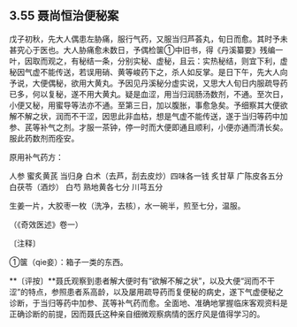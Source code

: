 ## 3.55 聂尚恒治便秘案

戊子初秋，先大人偶患左胁痛，服行气药，又服当归芦荟丸，旬日而愈。其时予未甚究心于医也。大人胁痛愈未数日，予偶检箧①中旧书，得《丹溪纂要》残编一叶，因取而观之，有秘结一条，分别实秘、虚秘，且云：实热秘结，则宜下利，虚秘因气虚不能传送，若误用硝、黄等峻药下之，杀人如反掌。是日下午，先大人向予说，大便偶秘，欲用大黄丸。予因见丹溪秘分虚实说，又思大人旬日内服疏导药已多，何以复秘，遂不用大黄丸。疑是血涩，用当归润肠汤数剂，不通。至次日，小便又秘，用蜜导等法亦不通。至第三日，加以腹胀，事愈急矣。予细察其大便欲解不解之状，润而不干涩，因思此非血枯，想是气虚不能传送，遂于当归等药中加参、芪等补气之剂。才服一茶钟，停一时而大便即通且顺利，小便亦通而清长矣。服此药数剂而痊安。

原用补气药方：

人参 蜜炙黄芪 当归身 白术（去芦，刮去皮炒）四味各一钱 炙甘草 广陈皮各五分 白茯苓（酒炒） 白芍 熟地黄各七分 川芎五分

生姜一片，大胶枣一枚（洗净，去核），水一碗半，煎至七分，温服。

（《奇效医述》卷一）

〔注释〕

①箧（qie妾）：箱子一类的东西。

**〔评按〕**聂氏观察到患者解大便时有“欲解不解之状”，以及大便“润而不干涩”的特点，参照患者系高龄，以及屡用疏导药而复便秘的病史，遂下气虚便秘之诊断，于当归等药中加参、芪等补气药而愈。全面地、准确地掌握临床客观资料是正确诊断的前提，因而聂氏这种亲自细微观察病情的医疗风是值得学习的。
